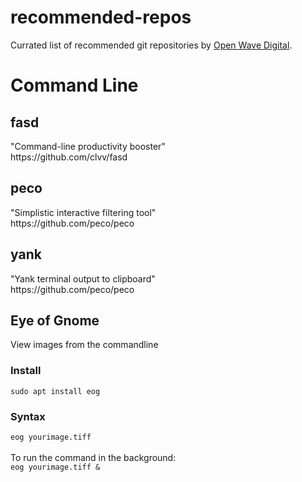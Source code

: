 # recommended-repos
Currated list of recommended git repositories by <a href="https://www.openwavedigital.com">Open Wave Digital</a>.

<h1>Command Line</h1>
<h2>fasd</h2>
"Command-line productivity booster" <br>
https://github.com/clvv/fasd
<h2>peco</h2>
"Simplistic interactive filtering tool" <br>
https://github.com/peco/peco
<h2>yank</h2>
"Yank terminal output to clipboard" <br>
https://github.com/peco/peco
<h2>Eye of Gnome</h2>
View images from the commandline
<h3>Install</h2>
<code>sudo apt install eog</code>
<h3>Syntax</h3>
<code style="width: 10%">eog yourimage.tiff</code><br>
<br>
To run the command in the background:<br>
<code>eog yourimage.tiff &</code>

